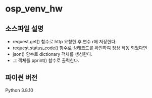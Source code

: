 # osp_venv_hw
## 소스파일 설명

* request.get() 함수로 http 요청한 후 변수 r에 저장한다.
* request.status_code() 함수로 상태코드를 확인하여 정상 작동 되었다면
* json() 함수로 dictionary 객체를 생성한다.
* 그 객체를 pprint() 함수로 출력한다.

## 파이썬 버전
Python 3.8.10
